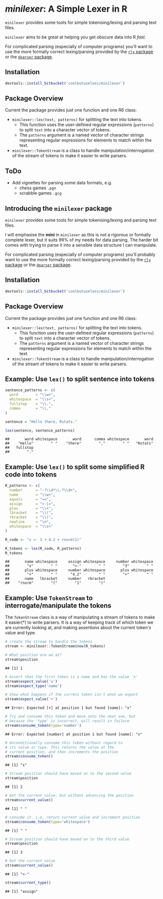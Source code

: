 
*minilexer*: A Simple Lexer in R
==============================================================================





`minilexer` provides some tools for simple tokenising/lexing and parsing text files.  

`minilexer` aims to be great at helping you get obscure data into R *fast*. 

For complicated parsing (especially of computer programs) you'll want to use the more formally correct lexing/parsing provided by the [`rly` package](https://cran.r-project.org/package=rly) or the [`dparser` package](https://cran.r-project.org/package=dparser).

Installation
-----------------------------------------------------------------------------

```r
devtools::install_bitbucket('coolbutuseless/minilexer')
```



Package Overview
-----------------------------------------------------------------------------


Current the package provides just one function and one R6 class: 

* `minilexer::lex(text, patterns)` for splitting the text into tokens.
    * This function uses the user-defined regular expressions (`patterns`) to split 
      `text` into a character vector of tokens.
    * The `patterns` argument is a named vector of character strings representing regular
      expressions for elements to match within the text.  
* `minilexer::TokenStream` is a class to handle manipulation/interrogation of the stream of tokens to
  make it easier to write parsers.


ToDo
-----------------------------------------------------------------------------

* Add vignettes for parsing some data formats, e.g.
    * chess games `.pgn`
    * scrabble games `.gcg`



Introducing the `minilexer` package
-----------------------------------------------------------------------------

`minilexer` provides some tools for simple tokenising/lexing and parsing text files.

I will emphasise the **mini** in `minilexer` as this is not a rigorous or formally complete lexer, but it
suits 99% of my needs for data parsing.  The harder bit comes with trying to parse it into a sensible data structure I can 
manipulate.

For complicated parsing (especially of computer programs) you'll probably want to use the more formally correct lexing/parsing provided by the [`rly` package](https://cran.r-project.org/package=rly) or the [`dparser` package](https://cran.r-project.org/package=dparser).



Installation
-----------------------------------------------------------------------------

```r
devtools::install_bitbucket('coolbutuseless/minilexer')
```



Package Overview
-----------------------------------------------------------------------------

Current the package provides just one function and one R6 class: 

* `minilexer::lex(text, patterns)` for splitting the text into tokens.
    * This function uses the user-defined regular expressions (`patterns`) to split 
      `text` into a character vector of tokens.
    * The `patterns` argument is a named vector of character strings representing regular
      expressions for elements to match within the text.  
* `minilexer::TokenStream` is a class to handle manipulation/interrogation of the stream of tokens to
  make it easier to write parsers.


Example: Use `lex()` to split sentence into tokens
-----------------------------------------------------------------------------

```r
sentence_patterns <- c(
  word        = "\\w+", 
  whitespace  = "\\s+",
  fullstop    = "\\.",
  comma       = "\\,"
)

sentence = "Hello there, Rstats."

lex(sentence, sentence_patterns)
```

```
##       word whitespace       word      comma whitespace       word 
##    "Hello"        " "    "there"        ","        " "   "Rstats" 
##   fullstop 
##        "."
```



Example: Use `lex()` to split some simplified R code into tokens
-----------------------------------------------------------------------------


```r
R_patterns <- c(
  number      = "-?\\d*\\.?\\d+",
  name        = "\\w+",
  equals      = "==",
  assign      = "<-|=",
  plus        = "\\+",
  lbracket    = "\\(",
  rbracket    = "\\)",
  newline     = "\n",
  whitespace  = "\\s+"
)

R_code <- "x <- 3 + 4.2 + rnorm(1)"

R_tokens <- lex(R_code, R_patterns)
R_tokens
```

```
##       name whitespace     assign whitespace     number whitespace 
##        "x"        " "       "<-"        " "        "3"        " " 
##       plus whitespace     number whitespace       plus whitespace 
##        "+"        " "      "4.2"        " "        "+"        " " 
##       name   lbracket     number   rbracket 
##    "rnorm"        "("        "1"        ")"
```


Example: Use `TokenStream` to interrogate/manipulate the tokens 
-----------------------------------------------------------------------------

The `TokenStream` class is a way of manipulating a stream of tokens to make it 
easier(*) to write parsers.  It is a way of keeping track of which token we are 
currently looking at, and making assertions about the current token's value and type.



```r
# create the stream to handle the tokens
stream <- minilexer::TokenStream$new(R_tokens)

# What position are we at?
stream$position
```

```
## [1] 1
```

```r
# Assert that the first token is a name and has the value 'x'
stream$expect_value('x')
stream$expect_type('name')

# Show what happens if the current token isn't what we expect
stream$expect_value('+')
```

```
## Error: Expected [+] at position 1 but found [name]: "x"
```

```r
# Try and consume this token and move onto the next one, but
# because the 'type' is incorrect, will result in failure
stream$consume_token(type='number')
```

```
## Error: Expected [number] at position 1 but found [name]: "x"
```

```r
# Unconditionally consume this token without regard to 
# its value or type. This returns the value at the 
# current position, and then increments the position
stream$consume_token()
```

```
## [1] "x"
```

```r
# Stream position should have moved on to the second value
stream$position
```

```
## [1] 2
```

```r
# Get the current value, but without advancing the position
stream$current_value()
```

```
## [1] " "
```

```r
# consume it. i.e. return current value and increment position
stream$consume_token(type='whitespace')
```

```
## [1] " "
```

```r
# Stream position should have moved on to the third value
stream$position
```

```
## [1] 3
```

```r
# Get the current value
stream$current_value()
```

```
## [1] "<-"
```

```r
stream$current_type()
```

```
## [1] "assign"
```





